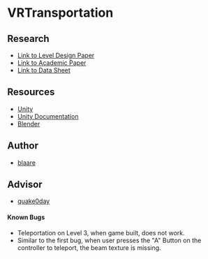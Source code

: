 # VRTransportation


## Research
* [Link to Level Design Paper](https://goo.gl/B6hgNM)
* [Link to Academic Paper](https://goo.gl/fo4UKg)
* [Link to Data Sheet](https://goo.gl/x51DUY)

## Resources 
* [Unity](https://unity3d.com/)
* [Unity Documentation](https://docs.unity3d.com/Manual/index.html)
* [Blender](https://www.blender.org/)

## Author
* [blaare](https://github.com/blaare)

## Advisor
* [quake0day](https://github.com/quake0day)

#### Known Bugs
* Teleportation on Level 3, when game built, does not work.
* Similar to the first bug, when user presses the "A" Button on the controller to teleport, the beam texture is missing.
